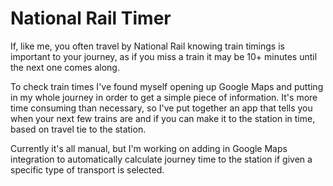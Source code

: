 # National Rail Timer

If, like me, you often travel by National Rail knowing train timings is important to your journey, as if you miss a train it may be 10+ minutes until the next one comes along. 

To check train times I've found myself opening up Google Maps and putting in my whole journey in order to get a simple piece of information. It's more time consuming than necessary, so I've put together an app that tells you when your next few trains are and if you can make it to the station in time, based on travel tie to the station.

Currently it's all manual, but I'm working on adding in Google Maps integration to automatically calculate journey time to the station if given a specific type of transport is selected.
